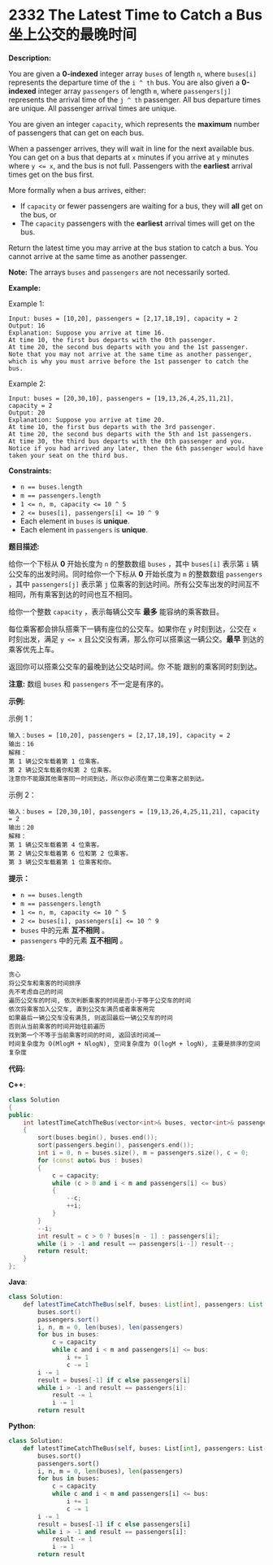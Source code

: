 # 2332 The Latest Time to Catch a Bus 坐上公交的最晚时间

__Description:__

You are given a __0-indexed__ integer array `buses` of length `n`, where `buses[i]` represents the departure time of the `i ^ th` bus. You are also given a __0-indexed__ integer array `passengers` of length `m`, where `passengers[j]` represents the arrival time of the `j ^ th` passenger. All bus departure times are unique. All passenger arrival times are unique.

You are given an integer `capacity`, which represents the __maximum__ number of passengers that can get on each bus.

When a passenger arrives, they will wait in line for the next available bus. You can get on a bus that departs at `x` minutes if you arrive at `y` minutes where `y <= x`, and the bus is not full. Passengers with the __earliest__ arrival times get on the bus first.

More formally when a bus arrives, either:

- If `capacity` or fewer passengers are waiting for a bus, they will __all__ get on the bus, or
- The `capacity` passengers with the __earliest__ arrival times will get on the bus.

Return the latest time you may arrive at the bus station to catch a bus. You cannot arrive at the same time as another passenger.

__Note:__ The arrays `buses` and `passengers` are not necessarily sorted.

__Example:__

Example 1:

```text
Input: buses = [10,20], passengers = [2,17,18,19], capacity = 2
Output: 16
Explanation: Suppose you arrive at time 16.
At time 10, the first bus departs with the 0th passenger. 
At time 20, the second bus departs with you and the 1st passenger.
Note that you may not arrive at the same time as another passenger, which is why you must arrive before the 1st passenger to catch the bus.
```

Example 2:

```text
Input: buses = [20,30,10], passengers = [19,13,26,4,25,11,21], capacity = 2
Output: 20
Explanation: Suppose you arrive at time 20.
At time 10, the first bus departs with the 3rd passenger. 
At time 20, the second bus departs with the 5th and 1st passengers.
At time 30, the third bus departs with the 0th passenger and you.
Notice if you had arrived any later, then the 6th passenger would have taken your seat on the third bus.
```

__Constraints:__

- `n == buses.length`
- `m == passengers.length`
- `1 <= n, m, capacity <= 10 ^ 5`
- `2 <= buses[i], passengers[i] <= 10 ^ 9`
- Each element in `buses` is __unique__.
- Each element in `passengers` is __unique__.

__题目描述:__

给你一个下标从 __0__ 开始长度为 `n` 的整数数组 `buses` ，其中 `buses[i]` 表示第 `i` 辆公交车的出发时间。同时给你一个下标从 __0__ 开始长度为 `m` 的整数数组 `passengers` ，其中 `passengers[j]` 表示第 `j` 位乘客的到达时间。所有公交车出发的时间互不相同，所有乘客到达的时间也互不相同。

给你一个整数 `capacity` ，表示每辆公交车 __最多__ 能容纳的乘客数目。

每位乘客都会排队搭乘下一辆有座位的公交车。如果你在 `y` 时刻到达，公交在 `x` 时刻出发，满足 `y <= x` 且公交没有满，那么你可以搭乘这一辆公交。__最早__ 到达的乘客优先上车。

返回你可以搭乘公交车的最晚到达公交站时间。你 不能 跟别的乘客同时刻到达。

__注意:__ 数组 `buses` 和 `passengers` 不一定是有序的。

__示例:__

示例 1：

```text
输入：buses = [10,20], passengers = [2,17,18,19], capacity = 2
输出：16
解释：
第 1 辆公交车载着第 1 位乘客。
第 2 辆公交车载着你和第 2 位乘客。
注意你不能跟其他乘客同一时间到达，所以你必须在第二位乘客之前到达。
```

示例 2：

```text
输入：buses = [20,30,10], passengers = [19,13,26,4,25,11,21], capacity = 2
输出：20
解释：
第 1 辆公交车载着第 4 位乘客。
第 2 辆公交车载着第 6 位和第 2 位乘客。
第 3 辆公交车载着第 1 位乘客和你。
```

__提示：__

- `n == buses.length`
- `m == passengers.length`
- `1 <= n, m, capacity <= 10 ^ 5`
- `2 <= buses[i], passengers[i] <= 10 ^ 9`
- `buses` 中的元素 __互不相同__ 。
- `passengers` 中的元素 __互不相同__ 。

__思路:__

```text
贪心
将公交车和乘客的时间排序
先不考虑自己的时间
遍历公交车的时间, 依次判断乘客的时间是否小于等于公交车的时间
依次将乘客加入公交车, 直到公交车满员或者乘客用完
如果最后一辆公交车没有满员, 则返回最后一辆公交车的时间
否则从当前乘客的时间开始往前遍历
找到第一个不等于当前乘客时间的时间, 返回该时间减一
时间复杂度为 O(MlogM + NlogN), 空间复杂度为 O(logM + logN), 主要是排序的空间复杂度
```

__代码:__

__C++__:

```C++
class Solution 
{
public:
    int latestTimeCatchTheBus(vector<int>& buses, vector<int>& passengers, int capacity) 
    {
        sort(buses.begin(), buses.end());
        sort(passengers.begin(), passengers.end());
        int i = 0, n = buses.size(), m = passengers.size(), c = 0;
        for (const auto& bus : buses) 
        {
            c = capacity;
            while (c > 0 and i < m and passengers[i] <= bus) 
            {
                --c;
                ++i;
            }
        }
        --i;
        int result = c > 0 ? buses[n - 1] : passengers[i];
        while (i > -1 and result == passengers[i--]) result--;
        return result;
    }
};
```

__Java__:

```Java
class Solution:
    def latestTimeCatchTheBus(self, buses: List[int], passengers: List[int], capacity: int) -> int:
        buses.sort()
        passengers.sort()
        i, n, m = 0, len(buses), len(passengers)
        for bus in buses:
            c = capacity
            while c and i < m and passengers[i] <= bus:
                i += 1
                c -= 1
        i -= 1
        result = buses[-1] if c else passengers[i]
        while i > -1 and result == passengers[i]:
            result -= 1
            i -= 1
        return result
```

__Python__:

```Python
class Solution:
    def latestTimeCatchTheBus(self, buses: List[int], passengers: List[int], capacity: int) -> int:
        buses.sort()
        passengers.sort()
        i, n, m = 0, len(buses), len(passengers)
        for bus in buses:
            c = capacity
            while c and i < m and passengers[i] <= bus:
                i += 1
                c -= 1
        i -= 1
        result = buses[-1] if c else passengers[i]
        while i > -1 and result == passengers[i]:
            result -= 1
            i -= 1
        return result
```
